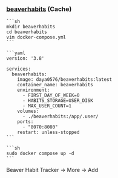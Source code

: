 ### [beaverhabits](https://github.com/daya0576/beaverhabits) (Cache)

````{tab} Docker 22 ARM
```sh
mkdir beaverhabits
cd beaverhabits
vim docker-compose.yml
```

```yaml
version: '3.8'

services:
  beaverhabits:
    image: daya0576/beaverhabits:latest
    container_name: beaverhabits
    environment:
      - FIRST_DAY_OF_WEEK=0
      - HABITS_STORAGE=USER_DISK
      - MAX_USER_COUNT=1
    volumes:
      - ./beaverhabits:/app/.user/
    ports:
      - "8070:8080"
    restart: unless-stopped
```

```sh
sudo docker compose up -d
```
````

Beaver Habit Tracker → More → Add